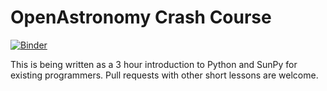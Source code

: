 # OpenAstronomy Crash Course

[![Binder](http://mybinder.org/badge.svg)](http://mybinder.org:/repo/openastronomy/crash_course)

This is being written as a 3 hour introduction to Python and SunPy for existing
programmers. Pull requests with other short lessons are welcome.

